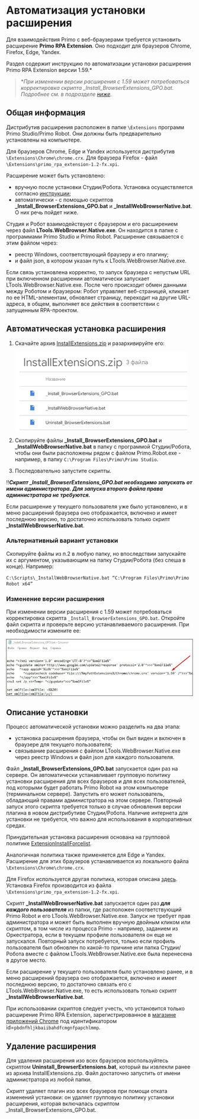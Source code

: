 # Автоматизация установки расширения 

Для взаимодействия Primo с веб-браузерами требуется установить расширение **Primo RPA Extension**. Оно подходит для браузеров Chrome, Firefox, Edge, Yandex.

Раздел содержит инструкцию по автоматизации установки расширения Primo RPA Extension версии 1.59.\*

> \**При изменении версии расширения с 1.59 может потребоваться корректировка скрипта _Install_BrowserExtensions_GPO.bat. Подробнее см. в подразделе [ниже](https://docs.primo-rpa.ru/primo-rpa/primo-studio/settings/autoinstall-browser-extension#izmenenie-versii-rasshireniya).*

## Общая информация

Дистрибутив расширения расположен в папке `\Extensions` программ Primo Studio/Primo Robot. Они должны быть предварительно установлены на компьютере. 

Для браузеров Chrome, Edge и Yandex используется дистрибутив `\Extensions\Chrome\chrome.crx`. Для браузера Firefox - файл `\Extensions\primo_rpa_extension-1.2-fx.xpi`.

Расширение может быть установлено:
* вручную после установки Студии/Робота. Установка осуществляется согласно [инструкции](https://docs.primo-rpa.ru/primo-rpa/primo-studio/settings/plugin-install);
* автоматически - с помощью скриптов **_Install_BrowserExtensions_GPO.bat** и **_InstallWebBrowserNative.bat**. О них речь пойдет ниже.

Студия и Робот взаимодействуют с браузером и его расширением через файл **LTools.WebBrowser.Native.exe**. Он находится в папке с программами Primo Studio и Primo Robot. Расширение связывается с этим файлом через:
* реестр Windows, соответствующий браузеру и его плагину;
* и файл json, в котором указан путь к LTools.WebBrowser.Native.exe. 

Если связь установлена корректно, то запуск браузера с непустым URL при включенном расширении автоматически запускает LTools.WebBrowser.Native.exe. После чего происходит обмен данными между Роботом и браузером: Робот управляет веб-страницей, кликает по ее HTML-элементам, обновляет страницу, переходит на другие URL-адреса, в общем, выполняет все действия в соответствии с запущенным RPA-проектом.

## Автоматическая установка расширения

1. Скачайте архив [InstallExtensions.zip](https://drive.google.com/file/d/1cIXwlojb_9nkF3KSDDsggSldqjjvaScM/view?usp=sharing) и разархивируйте его:

   ![](../../.gitbook/assets/auto-install-ext-files.png)
   
2. Скопируйте файлы **_Install_BrowserExtensions_GPO.bat** и **_InstallWebBrowserNative.bat** в папку с программой Студии/Робота, чтобы они были расположены рядом с файлом Primo.Robot.exe - например, в папку `C:\Program Files\Primo\Primo Studio`.
3. Последовательно запустите скрипты. 

:bangbang:***Скрипт _Install_BrowserExtensions_GPO.bat необходимо запускать от имени администратора. Для запуска второго файла права администратора не требуются.***

Если расширение у текущего пользователя уже было установлено, и в меню расширений браузера оно отображается, включено и имеет последнюю версию, то достаточно использовать только скрипт **_InstallWebBrowserNative.bat**.

### Альтернативный вариант установки

Скопируйте файлы из п.2 в любую папку, но впоследствии запускайте их с аргументом, указывающим на папку Студии/Робота (без слеша в конце). Например:
```
C:\Scripts\_InstallWebBrowserNative.bat “C:\Program Files\Primo\Primo Robot x64”
```

### Изменение версии расширения

При изменении версии расширения с 1.59 может потребоваться корректировка скрипта `_Install_BrowserExtensions_GPO.bat`. Откройте файл скрипта и проверьте версию устанавливаемого расширения. При необходимости измените ее:

![](../../.gitbook/assets1/version-in-script-bat-to-chrome-ext-1.png)


## Описание установки
Процесс автоматической установки можно разделить на два этапа:

* установка расширения браузера, чтобы он был виден и включен в браузере для текущего пользователя;
* связывание расширения с файлом LTools.WebBrowser.Native.exe через реестр Windows и файл json для каждого пользователя.

Файл **_Install_BrowserExtensions_GPO.bat** запускается один раз на сервере. Он автоматически устанавливает групповую политику установки расширения для всех браузеров и для всех пользователей, под которыми будет работать Primo Robot на этом компьютере (терминальном сервере). Запустить его может пользователь, обладающий правами администратора на этом сервере. Повторный запуск этого скрипта требуется только в случае обновления версии плагина в новом дистрибутиве Студии/Робота. Наличие интернета для установки не требуется, что важно для использования в корпоративных средах.

Принудительная установка расширения основана на групповой политике [ExtensionInstallForcelist](https://chromeenterprise.google/policies/#ExtensionInstallForcelist).

Аналогичная политика также применяется для Edge и Yandex. Расширение для этих браузеров устанавливается из локального файла `\Extensions\Chrome\chrome.crx`.

Для Firefox используется другая политика, которая описана [здесь](https://github.com/mozilla/policy-templates#extensions).
Установка Firefox производится из файла `\Extensions\primo_rpa_extension-1.2-fx.xpi`.

Скрипт **_InstallWebBrowserNative.bat** запускается один раз ***для каждого пользователя*** из папки, где расположен соответствующий Primo Robot и его LTools.WebBrowser.Native.exe. Запуск не требует прав администратора и может быть выполнен вручную двойным кликом или скриптом, в том числе из процесса Primo - например, заданием из Оркестратора, если в текущем профиле пользователя он еще не запускался. Повторный запуск потребуется, только если профиль пользователя был обновлен по какой-то причине или папка Студии/Робота вместе с файлом LTools.WebBrowser.Native.exe была перенесена в другое место.

Если расширение у текущего пользователя было установлено ранее, и в меню расширений браузера оно отображается, включено и имеет последнюю версию, то достаточно связать его с LTools.WebBrowser.Native.exe, то есть использовать только скрипт **_InstallWebBrowserNative.bat**.

При использовании скриптов следует учесть, что установится только расширение Primo RPA Extension, зарегистрированное в [магазине приложений Chrome](https://chrome.google.com/webstore/detail/primo-rpa-extension/pbdnfhljkbaiibahdfcmgnfpapchlmmp) под идентификатором id=`pbdnfhljkbaiibahdfcmgnfpapchlmmp`. 

## Удаление расширения

Для удаления расширения изо всех браузеров воспользуйтесь скриптом **Uninstall_BrowserExtensions.bat**, который вы извлекли ранее из архива InstallExtensions.zip. Файл достаточно запустить от имени администратора из любой папки.

Скрипт удаляет плагин изо всех браузеров при помощи отката изменений установки: он удаляет групповую политику установки расширения, которая включалась скриптом _Install_BrowserExtensions_GPO.bat.
